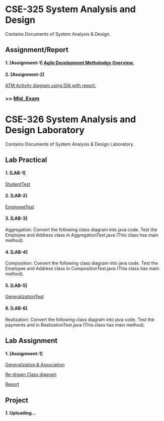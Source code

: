 # CSE-325 System Analysis and Design
Contains Documents of System Analysis & Design. 

## Assignment/Report
#### 1. [Assignment-1] [Agile Development Metholodgy Overview.](https://github.com/MinulHassanLizon/System-Analysis-and-Design/blob/MinulHassanLizon-Assignment-1/Agile%20development.pdf/)
#### 2. [Assignment-2]
[ATM Activity diagram using DIA with report.](https://github.com/MinulHassanLizon/System-Analysis-and-Design/blob/MinulHassanLizon-Assignment-1/ATM%20Activity%20diagram%20using%20DIA%20with%20report.pdf/)
### >> [Mid_Exam](https://github.com/MinulHassanLizon/System-Analysis-and-Design/blob/MinulHassanLizon-Assignment-1/Mid_lizon.pdf)

# CSE-326 System Analysis and Design Laboratory 
Contains Documents of System Analysis & Design Laboratory. 

## Lab Practical
#### 1. [LAB-1] 
[StudentTest](https://github.com/MinulHassanLizon/System-Analysis-and-Design/tree/MinulHassanLizon-Assignment-1/Lab_1/StudentTest/)

#### 2. [LAB-2]
[EmployeeTest](https://github.com/MinulHassanLizon/System-Analysis-and-Design/tree/MinulHassanLizon-Assignment-1/Lab_2/EmployeeTest)

#### 3. [LAB-3]
Aggregation: Convert the following class diagram into java code. Test the Employee and
Address class in AggregationTest.java (This class has main method).
#### 4. [LAB-4]
Composition: Convert the following class diagram into java code. Test the Employee and
Address class in CompositionTest.java (This class has main method).
#### 5. [LAB-5] 
[GeneralizationTest](https://github.com/MinulHassanLizon/System-Analysis-and-Design/tree/MinulHassanLizon-Assignment-1/Lab%205/)

#### 6. [LAB-6]
Realization: Convert the following class diagram into java code. Test the payments and in
RealizationTest.java (This class has main method).

## Lab Assignment
#### 1. [Assignment-1]
[Generalization & Association](https://github.com/MinulHassanLizon/System-Analysis-and-Design/tree/MinulHassanLizon-Assignment-1/Lab_Assignment%201/Association/)

[Re-drawn Class diagram](https://github.com/MinulHassanLizon/System-Analysis-and-Design/blob/MinulHassanLizon-Assignment-1/Lab_Assignment%201/Class%20diagram.png)

[Report](https://github.com/MinulHassanLizon/System-Analysis-and-Design/blob/MinulHassanLizon-Assignment-1/Lab_Assignment%201/Generalization%20%26%20Association.pdf/)


## Project 
#### 1. Uploading...

